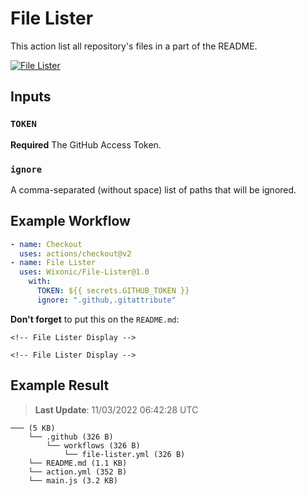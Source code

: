 # File Lister

This action list all repository's files in a part of the README.

[![File Lister](https://github.com/Wixonic/File-Lister/actions/workflows/file-lister.yml/badge.svg)](https://github.com/Wixonic/File-Lister/actions/workflows/file-lister.yml)

## Inputs

### `TOKEN`

**Required** The GitHub Access Token.

### `ignore`

A comma-separated (without space) list of paths that will be ignored.

## Example Workflow

```yaml
- name: Checkout
  uses: actions/checkout@v2
- name: File Lister
  uses: Wixonic/File-Lister@1.0
    with:
      TOKEN: ${{ secrets.GITHUB_TOKEN }}
      ignore: ".github,.gitattribute"
```

**Don't forget** to put this on the `README.md`:

<code>&lt;!-- File Lister Display --></code>

<code>&lt;!-- File Lister Display --></code>

## Example Result

<!-- File Lister Display -->
> **Last Update**: 11/03/2022 06:42:28 UTC

```
─── (5 KB) 
    └── .github (326 B) 
        └── workflows (326 B) 
            └── file-lister.yml (326 B)
    └── README.md (1.1 KB)
    └── action.yml (352 B)
    └── main.js (3.2 KB)
```
<!-- File Lister Display -->
